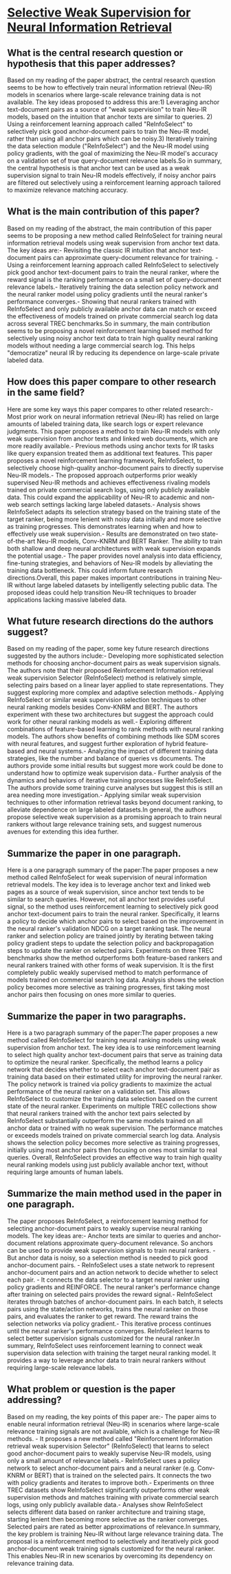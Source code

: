 # [Selective Weak Supervision for Neural Information Retrieval](https://arxiv.org/abs/2001.10382)

## What is the central research question or hypothesis that this paper addresses?

Based on my reading of the paper abstract, the central research question seems to be how to effectively train neural information retrieval (Neu-IR) models in scenarios where large-scale relevance training data is not available. The key ideas proposed to address this are:1) Leveraging anchor text-document pairs as a source of "weak supervision" to train Neu-IR models, based on the intuition that anchor texts are similar to queries. 2) Using a reinforcement learning approach called "ReInfoSelect" to selectively pick good anchor-document pairs to train the Neu-IR model, rather than using all anchor pairs which can be noisy.3) Iteratively training the data selection module ("ReInfoSelect") and the Neu-IR model using policy gradients, with the goal of maximizing the Neu-IR model's accuracy on a validation set of true query-document relevance labels.So in summary, the central hypothesis is that anchor text can be used as a weak supervision signal to train Neu-IR models effectively, if noisy anchor pairs are filtered out selectively using a reinforcement learning approach tailored to maximize relevance matching accuracy.


## What is the main contribution of this paper?

Based on my reading of the abstract, the main contribution of this paper seems to be proposing a new method called ReInfoSelect for training neural information retrieval models using weak supervision from anchor text data. The key ideas are:- Revisiting the classic IR intuition that anchor text-document pairs can approximate query-document relevance for training. - Using a reinforcement learning approach called ReInfoSelect to selectively pick good anchor text-document pairs to train the neural ranker, where the reward signal is the ranking performance on a small set of query-document relevance labels.- Iteratively training the data selection policy network and the neural ranker model using policy gradients until the neural ranker's performance converges.- Showing that neural rankers trained with ReInfoSelect and only publicly available anchor data can match or exceed the effectiveness of models trained on private commercial search log data across several TREC benchmarks.So in summary, the main contribution seems to be proposing a novel reinforcement learning based method for selectively using noisy anchor text data to train high quality neural ranking models without needing a large commercial search log. This helps "democratize" neural IR by reducing its dependence on large-scale private labeled data.


## How does this paper compare to other research in the same field?

Here are some key ways this paper compares to other related research:- Most prior work on neural information retrieval (Neu-IR) has relied on large amounts of labeled training data, like search logs or expert relevance judgments. This paper proposes a method to train Neu-IR models with only weak supervision from anchor texts and linked web documents, which are more readily available.- Previous methods using anchor texts for IR tasks like query expansion treated them as additional text features. This paper proposes a novel reinforcement learning framework, ReInfoSelect, to selectively choose high-quality anchor-document pairs to directly supervise Neu-IR models.- The proposed approach outperforms prior weakly supervised Neu-IR methods and achieves effectiveness rivaling models trained on private commercial search logs, using only publicly available data. This could expand the applicability of Neu-IR to academic and non-web search settings lacking large labeled datasets.- Analysis shows ReInfoSelect adapts its selection strategy based on the training state of the target ranker, being more lenient with noisy data initially and more selective as training progresses. This demonstrates learning when and how to effectively use weak supervision.- Results are demonstrated on two state-of-the-art Neu-IR models, Conv-KNRM and BERT Ranker. The ability to train both shallow and deep neural architectures with weak supervision expands the potential usage.- The paper provides novel analysis into data efficiency, fine-tuning strategies, and behaviors of Neu-IR models by alleviating the training data bottleneck. This could inform future research directions.Overall, this paper makes important contributions in training Neu-IR without large labeled datasets by intelligently selecting public data. The proposed ideas could help transition Neu-IR techniques to broader applications lacking massive labeled data.


## What future research directions do the authors suggest?

Based on my reading of the paper, some key future research directions suggested by the authors include:- Developing more sophisticated selection methods for choosing anchor-document pairs as weak supervision signals. The authors note that their proposed Reinforcement Information retrieval weak supervision Selector (ReInfoSelect) method is relatively simple, selecting pairs based on a linear layer applied to state representations. They suggest exploring more complex and adaptive selection methods.- Applying ReInfoSelect or similar weak supervision selection techniques to other neural ranking models besides Conv-KNRM and BERT. The authors experiment with these two architectures but suggest the approach could work for other neural ranking models as well.- Exploring different combinations of feature-based learning to rank methods with neural ranking models. The authors show benefits of combining methods like SDM scores with neural features, and suggest further exploration of hybrid feature-based and neural systems.- Analyzing the impact of different training data strategies, like the number and balance of queries vs documents. The authors provide some initial results but suggest more work could be done to understand how to optimize weak supervision data.- Further analysis of the dynamics and behaviors of iterative training processes like ReInfoSelect. The authors provide some training curve analyses but suggest this is still an area needing more investigation.- Applying similar weak supervision techniques to other information retrieval tasks beyond document ranking, to alleviate dependence on large labeled datasets.In general, the authors propose selective weak supervision as a promising approach to train neural rankers without large relevance training sets, and suggest numerous avenues for extending this idea further.


## Summarize the paper in one paragraph.

Here is a one paragraph summary of the paper:The paper proposes a new method called ReInfoSelect for weak supervision of neural information retrieval models. The key idea is to leverage anchor text and linked web pages as a source of weak supervision, since anchor text tends to be similar to search queries. However, not all anchor text provides useful signal, so the method uses reinforcement learning to selectively pick good anchor text-document pairs to train the neural ranker. Specifically, it learns a policy to decide which anchor pairs to select based on the improvement in the neural ranker's validation NDCG on a target ranking task. The neural ranker and selection policy are trained jointly by iterating between taking policy gradient steps to update the selection policy and backpropagation steps to update the ranker on selected pairs. Experiments on three TREC benchmarks show the method outperforms both feature-based rankers and neural rankers trained with other forms of weak supervision. It is the first completely public weakly supervised method to match performance of models trained on commercial search log data. Analysis shows the selection policy becomes more selective as training progresses, first taking most anchor pairs then focusing on ones more similar to queries.


## Summarize the paper in two paragraphs.

Here is a two paragraph summary of the paper:The paper proposes a new method called ReInfoSelect for training neural ranking models using weak supervision from anchor text. The key idea is to use reinforcement learning to select high quality anchor text-document pairs that serve as training data to optimize the neural ranker. Specifically, the method learns a policy network that decides whether to select each anchor text-document pair as training data based on their estimated utility for improving the neural ranker. The policy network is trained via policy gradients to maximize the actual performance of the neural ranker on a validation set. This allows ReInfoSelect to customize the training data selection based on the current state of the neural ranker. Experiments on multiple TREC collections show that neural rankers trained with the anchor text pairs selected by ReInfoSelect substantially outperform the same models trained on all anchor data or trained with no weak supervision. The performance matches or exceeds models trained on private commercial search log data. Analysis shows the selection policy becomes more selective as training progresses, initially using most anchor pairs then focusing on ones most similar to real queries. Overall, ReInfoSelect provides an effective way to train high quality neural ranking models using just publicly available anchor text, without requiring large amounts of human labels.


## Summarize the main method used in the paper in one paragraph.

The paper proposes ReInfoSelect, a reinforcement learning method for selecting anchor-document pairs to weakly supervise neural ranking models. The key ideas are:- Anchor texts are similar to queries and anchor-document relations approximate query-document relevance. So anchors can be used to provide weak supervision signals to train neural rankers. - But anchor data is noisy, so a selection method is needed to pick good anchor-document pairs. - ReInfoSelect uses a state network to represent anchor-document pairs and an action network to decide whether to select each pair. - It connects the data selector to a target neural ranker using policy gradients and REINFORCE. The neural ranker's performance change after training on selected pairs provides the reward signal.- ReInfoSelect iterates through batches of anchor-document pairs. In each batch, it selects pairs using the state/action networks, trains the neural ranker on those pairs, and evaluates the ranker to get reward. The reward trains the selection networks via policy gradient.- This iterative process continues until the neural ranker's performance converges. ReInfoSelect learns to select better supervision signals customized for the neural ranker.In summary, ReInfoSelect uses reinforcement learning to connect weak supervision data selection with training the target neural ranking model. It provides a way to leverage anchor data to train neural rankers without requiring large-scale relevance labels.


## What problem or question is the paper addressing?

Based on my reading, the key points of this paper are:- The paper aims to enable neural information retrieval (Neu-IR) in scenarios where large-scale relevance training signals are not available, which is a challenge for Neu-IR methods. - It proposes a new method called "Reinforcement Information retrieval weak supervision Selector" (ReInfoSelect) that learns to select good anchor-document pairs to weakly supervise Neu-IR models, using only a small amount of relevance labels.- ReInfoSelect uses a policy network to select anchor-document pairs and a neural ranker (e.g. Conv-KNRM or BERT) that is trained on the selected pairs. It connects the two with policy gradients and iterates to improve both.- Experiments on three TREC datasets show ReInfoSelect significantly outperforms other weak supervision methods and matches training with private commercial search logs, using only publicly available data.- Analyses show ReInfoSelect selects different data based on ranker architecture and training stage, starting lenient then becoming more selective as the ranker converges. Selected pairs are rated as better approximations of relevance.In summary, the key problem is training Neu-IR without large relevance training data. The proposal is a reinforcement method to selectively and iteratively pick good anchor-document weak training signals customized for the neural ranker. This enables Neu-IR in new scenarios by overcoming its dependency on relevance training data.
